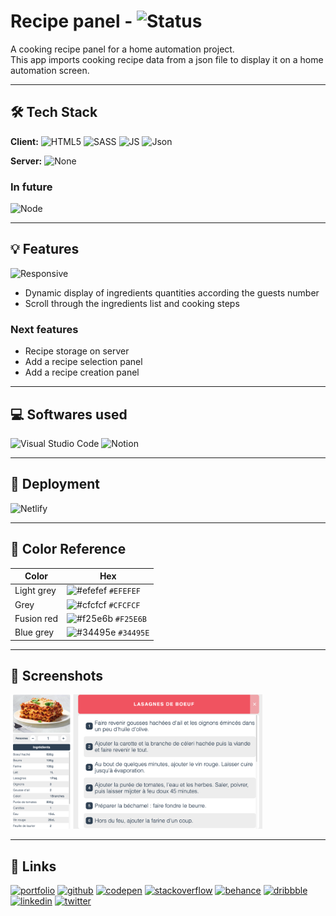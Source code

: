 # Recipe panel - ![Status](https://img.shields.io/badge/Status-On%20going-fd9644?style=flat-square)

<!-- ![Status](https://img.shields.io/badge/Status-Not%20started-eb3b5a?style=flat-square) -->

<!-- ![Status](https://img.shields.io/badge/Status-Finished-20bf6b?style=flat-square) -->

A cooking recipe panel for a home automation project.<br>This app imports cooking recipe data from a json file to display it on a home automation screen.

---

## 🛠 Tech Stack

**Client:**
![HTML5](https://img.shields.io/badge/HTML5-E34F26?&logo=html5&logoColor=white)
![SASS](https://img.shields.io/badge/Sass-CC6699?&logo=sass&logoColor=white)
![JS](https://img.shields.io/badge/JavaScript-F7DF1E?&logo=javascript&logoColor=black)
![Json](https://img.shields.io/badge/json-5E5C5C?&logo=json&logoColor=white)



**Server:**
![None](https://img.shields.io/badge/NONE-778899?)

### In future
![Node](https://img.shields.io/badge/Node.js-339933?&logo=nodedotjs&logoColor=white)


---

## 💡 Features

![Responsive](https://img.shields.io/badge/Responsive-None-E74C3C?style=flat-square)

- Dynamic display of ingredients quantities according the guests number
- Scroll through the ingredients list and cooking steps

### Next features
- Recipe storage on server
- Add a recipe selection panel
- Add a recipe creation panel

---

## 💻 Softwares used

![Visual Studio Code](https://img.shields.io/badge/Visual_Studio_Code-0078D4?&logo=visual%20studio%20code&logoColor=white)
![Notion](https://img.shields.io/badge/Notion-000000?&logo=notion&logoColor=white)

---

## 📲 Deployment

![Netlify](https://img.shields.io/badge/Netlify-00C7B7?&logo=netlify&logoColor=white)

---

## 🎨 Color Reference

| Color      | Hex                                                                |
| ---------- | ------------------------------------------------------------------ |
| Light grey  | ![#efefef](https://placehold.co/15x15/efefef/efefef.png) `#EFEFEF` |
| Grey  | ![#cfcfcf](https://placehold.co/15x15/cfcfcf/cfcfcf.png) `#CFCFCF` |
| Fusion red | ![#f25e6b](https://placehold.co/15x15/f25e6b/f25e6b.png) `#F25E6B` |
| Blue grey     | ![#34495e](https://placehold.co/15x15/34495e/34495e.png) `#34495E` |

---

## 📸 Screenshots

<img src="img/Screenshots/screenshot.png" width=80%>

---

## 🔗 Links

[![portfolio](https://img.shields.io/badge/my_portfolio-000?style=for-the-badge&logo=ko-fi&logoColor=white)](https://kevinbourgitteau.com/)
[![github](https://img.shields.io/badge/GitHub-100000?style=for-the-badge&logo=github&logoColor=white)](https://github.com/ka-be)
[![codepen](https://img.shields.io/badge/Codepen-000000?style=for-the-badge&logo=codepen&logoColor=white)](https://codepen.io/ka-be)
[![stackoverflow](https://img.shields.io/badge/Stack_Overflow-FE7A16?style=for-the-badge&logo=stack-overflow&logoColor=white)](https://stackoverflow.com/users/13797852/kevin-bjto)
[![behance](https://img.shields.io/badge/-Behance-blue?style=for-the-badge&logo=behance&logoColor=white)](https://www.behance.net/kaabe)
[![dribbble](https://img.shields.io/badge/Dribbble-EA4C89?style=for-the-badge&logo=dribbble&logoColor=white)](https://dribbble.com/Kaabee)
[![linkedin](https://img.shields.io/badge/linkedin-0A66C2?style=for-the-badge&logo=linkedin&logoColor=white)](https://fr.linkedin.com/in/kevin-bourgitteau)
[![twitter](https://img.shields.io/badge/twitter-1DA1F2?style=for-the-badge&logo=twitter&logoColor=white)](https://twitter.com/BjtoKevin)
